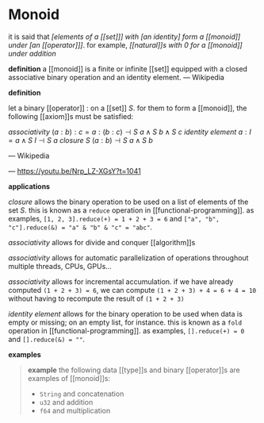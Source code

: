# Monoid

it is said that _[elements of a [[set]]] with [an identity] form a [[monoid]] under [an [[operator]]]_. for example, _[[natural]]s with $0$ for a [[monoid]] under addition_

**definition** a [[monoid]] is a finite or infinite [[set]] equipped with a closed associative binary operation and an identity element. &mdash; Wikipedia

**definition**

let a binary [[operator]] $:$ on a [[set]] $S$. for them to form a [[monoid]], the following [[axiom]]s must be satisfied:

_associativity_ $(a : b) : c = a : (b : c) \dashv S\ a \land S\ b \land S\ c$
_identity element_ $a : I = a \land S\ I \dashv S\ a$
_closure_ $S\ (a : b) \dashv S\ a \land S\ b$

&mdash; Wikipedia

&mdash; <https://youtu.be/Nrp_LZ-XGsY?t=1041>

**applications**

_closure_ allows the binary operation to be used on a list of elements of the set $S$. this is known as a `reduce` operation in [[functional-programming]]. as examples, `[1, 2, 3].reduce(+) = 1 + 2 + 3 = 6` and `["a", "b", "c"].reduce(&) = "a" & "b" & "c" = "abc"`.

_associativity_ allows for divide and conquer [[algorithm]]s

_associativity_ allows for automatic parallelization of operations throughout multiple threads, CPUs, GPUs...

_associativity_ allows for incremental accumulation. if we have already computed `(1 + 2 + 3) = 6`, we can compute `(1 + 2 + 3) + 4 = 6 + 4 = 10` without having to recompute the result of `(1 + 2 + 3)`

_identity element_ allows for the binary operation to be used when data is empty or missing; on an empty list, for instance. this is known as a `fold` operation in [[functional-programming]]. as examples, `[].reduce(+) = 0` and `[].reduce(&) = ""`.

**examples**

> **example** the following data [[type]]s and binary [[operator]]s are examples of [[monoid]]s:
>
> - `String` and concatenation
> - `u32` and addition
> - `f64` and multiplication
